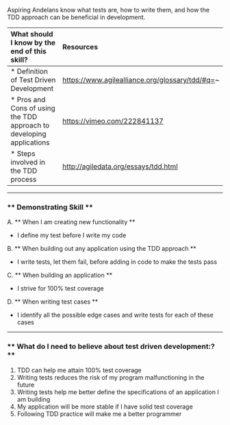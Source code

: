 Aspiring Andelans know what tests are, how to write them, and how the TDD approach can be beneficial in development.


| What should I know by the end of this skill?   |      Resources      |
|:-------------|:------------------|
| * Definition of Test Driven Development| https://www.agilealliance.org/glossary/tdd/#q=~ |
| * Pros and Cons of using the TDD approach to developing applications|https://vimeo.com/222841137|
| * Steps involved in the TDD process | http://agiledata.org/essays/tdd.html |



----------

### ** Demonstrating Skill **
A. **  When I am creating new functionality **
- I define my test before I write my code

B. **  When building out any application using the TDD approach  **
- I write tests, let them fail, before adding in code to make the tests pass

C. **  When building an application **
- I strive for 100% test coverage

D. **  When writing test cases **
- I identify all the possible edge cases and write tests for each of these cases


----------

### ** What do I need to believe about test driven development:? **
1. TDD can help me attain 100% test coverage
2. Writing tests reduces the risk of my program malfunctioning in the future
3. Writing tests help me better define the specifications of an application I am building
4. My application will be more stable if I have solid test coverage
5. Following TDD practice will make me a better programmer
